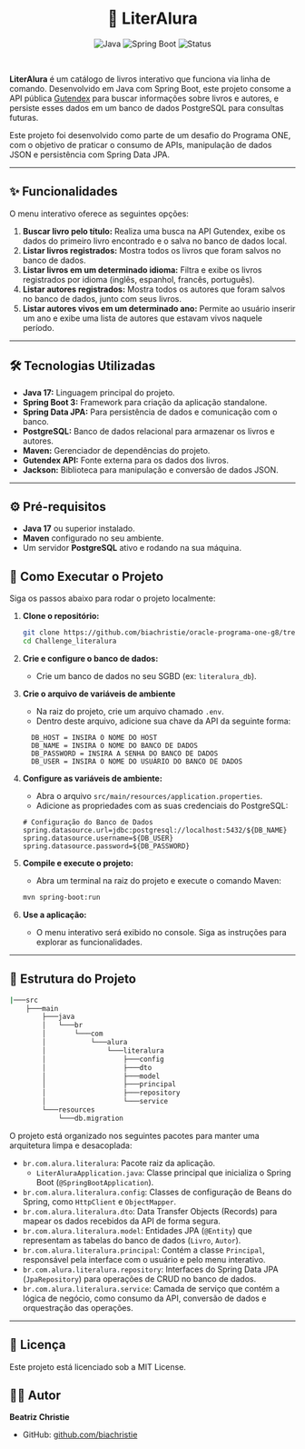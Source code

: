 <h1 align="center"> 📝 LiterAlura </h1>

<div align="center">

![Java](https://img.shields.io/badge/Java-17-blue) ![Spring Boot](https://img.shields.io/badge/Spring_Boot-3.x-green) ![Status](https://img.shields.io/badge/Status-Em_Desenvolvimento-yellow)

</div>
<br>

**LiterAlura** é um catálogo de livros interativo que funciona via linha de comando. Desenvolvido em Java com Spring Boot, este projeto consome a API pública [Gutendex](https://gutendex.com/) para buscar informações sobre livros e autores, e persiste esses dados em um banco de dados PostgreSQL para consultas futuras.

Este projeto foi desenvolvido como parte de um desafio do Programa ONE, com o objetivo de praticar o consumo de APIs, manipulação de dados JSON e persistência com Spring Data JPA.

---

## ✨ Funcionalidades

O menu interativo oferece as seguintes opções:

1.  **Buscar livro pelo título:** Realiza uma busca na API Gutendex, exibe os dados do primeiro livro encontrado e o salva no banco de dados local.
2.  **Listar livros registrados:** Mostra todos os livros que foram salvos no banco de dados.
3.  **Listar livros em um determinado idioma:** Filtra e exibe os livros registrados por idioma (inglês, espanhol, francês, português).
4.  **Listar autores registrados:** Mostra todos os autores que foram salvos no banco de dados, junto com seus livros.
5.  **Listar autores vivos em um determinado ano:** Permite ao usuário inserir um ano e exibe uma lista de autores que estavam vivos naquele período.

---

## 🛠️ Tecnologias Utilizadas

-   **Java 17:** Linguagem principal do projeto.
-   **Spring Boot 3:** Framework para criação da aplicação standalone.
-   **Spring Data JPA:** Para persistência de dados e comunicação com o banco.
-   **PostgreSQL:** Banco de dados relacional para armazenar os livros e autores.
-   **Maven:** Gerenciador de dependências do projeto.
-   **Gutendex API:** Fonte externa para os dados dos livros.
-   **Jackson:** Biblioteca para manipulação e conversão de dados JSON.

---

## ⚙️ Pré-requisitos

-   **Java 17** ou superior instalado.
-   **Maven** configurado no seu ambiente.
-   Um servidor **PostgreSQL** ativo e rodando na sua máquina.

## 🚀 Como Executar o Projeto

Siga os passos abaixo para rodar o projeto localmente:

1.  **Clone o repositório:**
    ```bash
    git clone https://github.com/biachristie/oracle-programa-one-g8/tree/main/Challenge_literalura
    cd Challenge_literalura
    ```

2.  **Crie e configure o banco de dados:**
    - Crie um banco de dados no seu SGBD (ex: `literalura_db`).

3. **Crie o arquivo de variáveis de ambiente**
    - Na raiz do projeto, crie um arquivo chamado `.env`.
    - Dentro deste arquivo, adicione sua chave da API da seguinte forma:

    ```
      DB_HOST = INSIRA O NOME DO HOST
      DB_NAME = INSIRA O NOME DO BANCO DE DADOS
      DB_PASSWORD = INSIRA A SENHA DO BANCO DE DADOS
      DB_USER = INSIRA O NOME DO USUÁRIO DO BANCO DE DADOS
    ```

4.  **Configure as variáveis de ambiente:**
    -   Abra o arquivo `src/main/resources/application.properties`.
    -   Adicione as propriedades com as suas credenciais do PostgreSQL:

    ```properties
    # Configuração do Banco de Dados
    spring.datasource.url=jdbc:postgresql://localhost:5432/${DB_NAME}
    spring.datasource.username=${DB_USER}
    spring.datasource.password=${DB_PASSWORD}
    ```
5.  **Compile e execute o projeto:**
    -   Abra um terminal na raiz do projeto e execute o comando Maven:
    ```bash
    mvn spring-boot:run
    ```
6.  **Use a aplicação:**
    -   O menu interativo será exibido no console. Siga as instruções para explorar as funcionalidades.

---

## 📂 Estrutura do Projeto

```bash
|───src
    ├───main
        ├───java
        │   └───br
        │       └───com
        │           └───alura
        │               └───literalura
        │                   ├───config
        │                   ├───dto
        │                   ├───model
        │                   ├───principal
        │                   ├───repository
        │                   └───service
        └───resources
            └───db.migration
```

O projeto está organizado nos seguintes pacotes para manter uma arquitetura limpa e desacoplada:

-   `br.com.alura.literalura`: Pacote raiz da aplicação.
    -   `LiterAluraApplication.java`: Classe principal que inicializa o Spring Boot (`@SpringBootApplication`).
-   `br.com.alura.literalura.config`: Classes de configuração de Beans do Spring, como `HttpClient` e `ObjectMapper`.
-   `br.com.alura.literalura.dto`: Data Transfer Objects (Records) para mapear os dados recebidos da API de forma segura.
-   `br.com.alura.literalura.model`: Entidades JPA (`@Entity`) que representam as tabelas do banco de dados (`Livro`, `Autor`).
-   `br.com.alura.literalura.principal`: Contém a classe `Principal`, responsável pela interface com o usuário e pelo menu interativo.
-   `br.com.alura.literalura.repository`: Interfaces do Spring Data JPA (`JpaRepository`) para operações de CRUD no banco de dados.
-   `br.com.alura.literalura.service`: Camada de serviço que contém a lógica de negócio, como consumo da API, conversão de dados e orquestração das operações.

---

## 📃 Licença

Este projeto está licenciado sob a MIT License.

## 👨‍💻 Autor

**Beatriz Christie**

* GitHub: [github.com/biachristie](https://github.com/biachristie)
